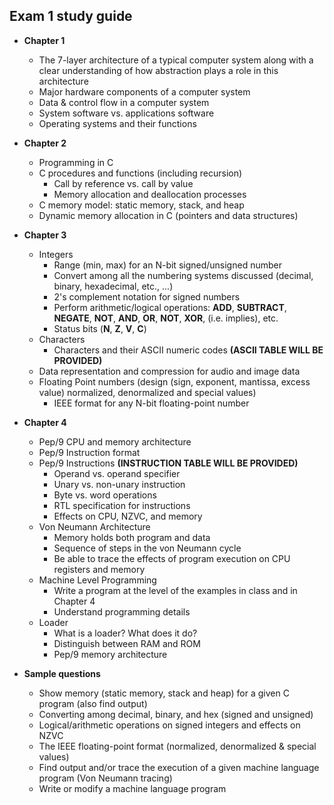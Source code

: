 ## Exam 1 study guide

* **Chapter 1**
   * The 7-layer architecture of a typical computer system along with a clear understanding of how abstraction plays a role in this architecture
   * Major hardware components of a computer system
   * Data & control flow in a computer system
   * System software vs. applications software
   * Operating systems and their functions

* **Chapter 2**
   * Programming in C
   * C procedures and functions (including recursion)
      * Call by reference vs. call by value
      * Memory allocation and deallocation processes
   * C memory model: static memory, stack, and heap
   * Dynamic memory allocation in C (pointers and data structures)

* **Chapter 3**
   * Integers
      * Range (min, max) for an N-bit signed/unsigned number
      * Convert among all the numbering systems discussed (decimal, binary, hexadecimal, etc., ...)
      * 2's complement notation for signed numbers
      * Perform arithmetic/logical operations: **ADD**, **SUBTRACT**, **NEGATE**, **NOT**, **AND**, **OR**, **NOT**, **XOR**, <span class="fa fa-long-arrow-right"></span> (i.e. implies), etc.
      * Status bits (**N**, **Z**, **V**, **C**)
   * Characters
      * Characters and their ASCII numeric codes **(ASCII TABLE WILL BE PROVIDED)**
   * Data representation and compression for audio and image data
   * Floating Point numbers (design (sign, exponent, mantissa, excess value) normalized, denormalized and special values)
      * IEEE format for any N-bit floating-point number

* **Chapter 4**
   * Pep/9 CPU and memory architecture
   * Pep/9 Instruction format
   * Pep/9 Instructions **(INSTRUCTION TABLE WILL BE PROVIDED)**
      * Operand vs. operand specifier
      * Unary vs. non-unary instruction
      * Byte vs. word operations
      * RTL specification for instructions
      * Effects on CPU, NZVC, and memory
   * Von Neumann Architecture
      * Memory holds both program and data
      * Sequence of steps in the von Neumann cycle
      * Be able to trace the effects of program execution on CPU registers and memory
   * Machine Level Programming
      * Write a program at the level of the examples in class and in Chapter 4
      * Understand programming details
   * Loader
      * What is a loader? What does it do?
      * Distinguish between RAM and ROM
      * Pep/9 memory architecture

* **Sample questions**
   * Show memory (static memory, stack and heap) for a given C program (also find output)
   * Converting among decimal, binary, and hex (signed and unsigned)
   * Logical/arithmetic operations on signed integers and effects on NZVC
   * The IEEE floating-point format (normalized, denormalized & special values)
   * Find output and/or trace the execution of a given machine language program (Von Neumann tracing)
   * Write or modify a machine language program
